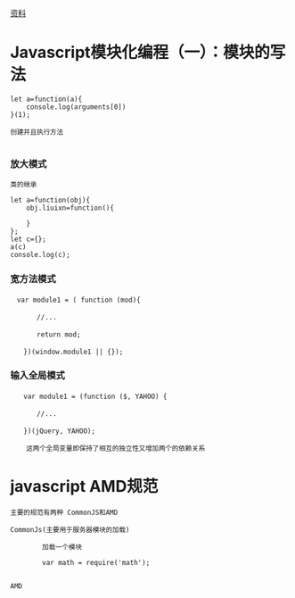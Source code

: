 [资料](https://www.ruanyifeng.com/blog/2012/11/require_js.html)
# Javascript模块化编程（一）：模块的写法

```
let a=function(a){
    console.log(arguments[0])
}(1);

创建并且执行方法


```


###  放大模式

```
类的继承

let a=function(obj){
    obj.liuixn=function(){

    }
};
let c={};
a(c)
console.log(c);

```


### 宽方法模式

```
　var module1 = ( function (mod){

　　　　//...

　　　　return mod;

　　})(window.module1 || {});
```



### 输入全局模式

```
　　var module1 = (function ($, YAHOO) {

　　　　//...

　　})(jQuery, YAHOO);

    这两个全局变量即保持了相互的独立性又增加两个的依赖关系
```






# javascript AMD规范

```
主要的规范有两种 CommonJS和AMD

CommonJs(主要用于服务器模块的加载)

        加载一个模块

        var math = require('math');
    

AMD


```

